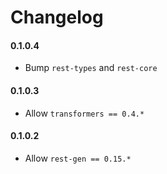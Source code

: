 # Changelog

#### 0.1.0.4

* Bump `rest-types` and `rest-core`

#### 0.1.0.3

* Allow `transformers == 0.4.*`

#### 0.1.0.2

* Allow `rest-gen == 0.15.*`
